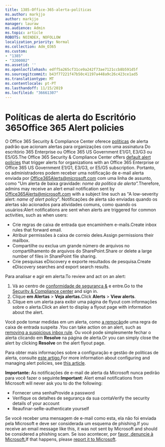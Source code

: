 ```yaml
---
title: 1385-Office-365-alerta-políticas
ms.author: markjjo
author: markjjo
manager: lauraw
ms.audience: Admin
ms.topic: article
ROBOTS: NOINDEX, NOFOLLOW
localization_priority: Normal
ms.collection: Adm_O365
ms.custom:
- "1385"
- "3200002"
ms.assetid: ''
ms.openlocfilehash: edff5a265cf31ce9a242f73ae7121ccb8b591d5f
ms.sourcegitcommit: b43f77221f47b50c41197a448a9c26c423ce1ad5
ms.translationtype: MT
ms.contentlocale: pt-PT
ms.lasthandoff: 11/15/2019
ms.locfileid: "36661307"
---
```

# <a name="office-365-alert-policies"></a><span data-ttu-id="10e20-102">Políticas de alerta do Escritório 365</span><span class="sxs-lookup"><span data-stu-id="10e20-102">Office 365 Alert policies</span></span>

<span data-ttu-id="10e20-103">O Office 365 Security & Compliance Center oferece [políticas](https://docs.microsoft.com/office365/securitycompliance/alert-policies#default-alert-policies) de alerta padrão que acionam alertas para organizações com uma assinatura Do escritório 365 Enterprise ou Office 365 US Government E1/G1, E3/G3 ou E5/G5.</span><span class="sxs-lookup"><span data-stu-id="10e20-103">The Office 365 Security & Compliance Center offers [default alert policies](https://docs.microsoft.com/office365/securitycompliance/alert-policies#default-alert-policies) that trigger alerts for organizations with an Office 365 Enterprise or Office 365 US Government E1/G1, E3/G3, or E5/G5 subscription.</span></span> <span data-ttu-id="10e20-104">Portanto, os administradores podem receber uma notificação de e-mail alerta enviada por Office365Alerts@microsoft.com com uma linha de assunto, como "Um alerta de baixa gravidade: *nome da política de alerta".*</span><span class="sxs-lookup"><span data-stu-id="10e20-104">Therefore, admins may receive an alert email notification sent by Office365Alerts@microsoft.com with a subject line such as "A low-severity alert: *name of alert policy*".</span></span> <span data-ttu-id="10e20-105">Notificações de alerta são enviadas quando os alertas são acionados para atividades comuns, como quando os usuários:</span><span class="sxs-lookup"><span data-stu-id="10e20-105">Alert notifications are sent when alerts are triggered for common activities, such as when users:</span></span>

- <span data-ttu-id="10e20-106">Crie regras de caixa de entrada que encaminhem e-mails.</span><span class="sxs-lookup"><span data-stu-id="10e20-106">Create inbox rules that forward email.</span></span>
- <span data-ttu-id="10e20-107">Atribuir permissões à caixa de correio deles.</span><span class="sxs-lookup"><span data-stu-id="10e20-107">Assign permissions their mailbox.</span></span>
- <span data-ttu-id="10e20-108">Compartilhe ou exclua um grande número de arquivos no compartilhamento de arquivos do SharePoint.</span><span class="sxs-lookup"><span data-stu-id="10e20-108">Share or delete a large number of files in SharePoint file sharing.</span></span>
- <span data-ttu-id="10e20-109">Crie pesquisas eDiscovery e exporte resultados de pesquisa.</span><span class="sxs-lookup"><span data-stu-id="10e20-109">Create eDiscovery searches and export search results.</span></span>

<span data-ttu-id="10e20-110">Para analisar e agir em alerta:</span><span class="sxs-lookup"><span data-stu-id="10e20-110">To review and act on an alert:</span></span>

1. <span data-ttu-id="10e20-111">Vá ao centro de [conformidade de segurança &](https://protection.office.com) e entre.</span><span class="sxs-lookup"><span data-stu-id="10e20-111">Go to the [Security & Compliance center](https://protection.office.com) and sign in.</span></span>
2. <span data-ttu-id="10e20-112">Clique **em Alertas** > **Veja alertas.**</span><span class="sxs-lookup"><span data-stu-id="10e20-112">Click **Alerts** > **View alerts**.</span></span>
3. <span data-ttu-id="10e20-113">Clique em um alerta para exibir uma página de flyout com informações sobre o alerta.</span><span class="sxs-lookup"><span data-stu-id="10e20-113">Click an alert to display a flyout page with information about the alert.</span></span>

<span data-ttu-id="10e20-114">Você pode tomar medidas em um alerta, como [a remoção](https://docs.microsoft.com/office365/securitycompliance/responding-to-a-compromised-email-account)de uma regra de caixa de entrada suspeita .</span><span class="sxs-lookup"><span data-stu-id="10e20-114">You can take action on an alert, such as [removing a suspicious inbox rule](https://docs.microsoft.com/office365/securitycompliance/responding-to-a-compromised-email-account).</span></span> <span data-ttu-id="10e20-115">Ou você pode simplesmente fechar o alerta clicando em **Resolve** na página de alerta.</span><span class="sxs-lookup"><span data-stu-id="10e20-115">Or you can simply close the alert by clicking **Resolve** on the alert flyout page.</span></span>

<span data-ttu-id="10e20-116">Para obter mais informações sobre a configuração e gestão de políticas de alerta, consulte [este artigo.](https://docs.microsoft.com/office365/securitycompliance/alert-policies)</span><span class="sxs-lookup"><span data-stu-id="10e20-116">For more information about configuring and managing alert policies, see  [this article](https://docs.microsoft.com/office365/securitycompliance/alert-policies).</span></span>

<span data-ttu-id="10e20-117">**Importante:** As notificações de e-mail de alerta da Microsoft nunca pedirão para você fazer o seguinte:</span><span class="sxs-lookup"><span data-stu-id="10e20-117">**Important**: Alert email notifications from Microsoft will never ask you to do the following:</span></span>

- <span data-ttu-id="10e20-118">Fornecer uma senha</span><span class="sxs-lookup"><span data-stu-id="10e20-118">Provide a password</span></span>
- <span data-ttu-id="10e20-119">Verifique os detalhes de segurança da sua conta</span><span class="sxs-lookup"><span data-stu-id="10e20-119">Verify the security details of your account</span></span>
- <span data-ttu-id="10e20-120">Reaufinar-se</span><span class="sxs-lookup"><span data-stu-id="10e20-120">Re-authenticate yourself</span></span>

<span data-ttu-id="10e20-121">Se você receber uma mensagem de e-mail como esta, ela não foi enviada pela Microsoft e deve ser considerada um esquema de phishing.</span><span class="sxs-lookup"><span data-stu-id="10e20-121">If you receive an email message like this, it was not sent by Microsoft and should be considered a phishing scam.</span></span> <span data-ttu-id="10e20-122">Se isso acontecer, por [favor, denuncie à Microsoft.](https://docs.microsoft.com/office365/SecurityCompliance/report-junk-email-and-phishing-scams-in-outlook-on-the-web-eop)</span><span class="sxs-lookup"><span data-stu-id="10e20-122">If that happens, please [report it to Microsoft](https://docs.microsoft.com/office365/SecurityCompliance/report-junk-email-and-phishing-scams-in-outlook-on-the-web-eop).</span></span>